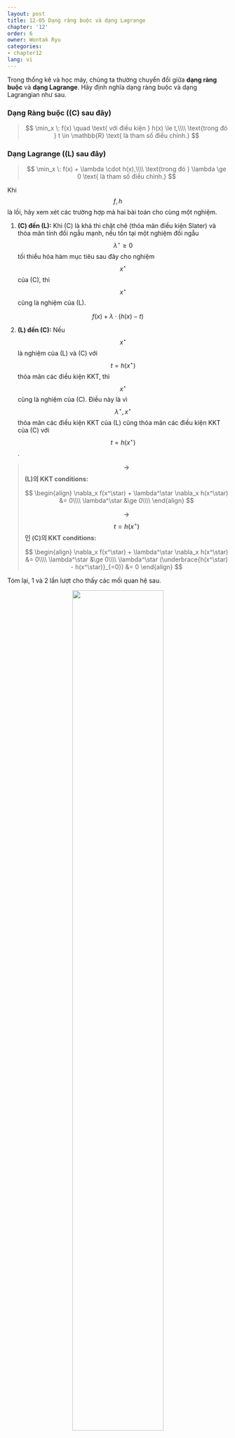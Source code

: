 ```yaml
---
layout: post
title: 12-05 Dạng ràng buộc và dạng Lagrange
chapter: '12'
order: 6
owner: Wontak Ryu
categories:
- chapter12
lang: vi
---
```


<script type="text/x-mathjax-config">
MathJax.Hub.Config({
    displayAlign: "center"
});
</script>

Trong thống kê và học máy, chúng ta thường chuyển đổi giữa **dạng ràng buộc** và **dạng Lagrange**. Hãy định nghĩa dạng ràng buộc và dạng Lagrangian như sau.

### Dạng Ràng buộc ((C) sau đây)
>$$ 
>\min_x \: f(x) \quad \text{ với điều kiện } h(x) \le t,\\\\
>\text{trong đó } t \in \mathbb{R} \text{ là tham số điều chỉnh.}
>$$

### Dạng Lagrange ((L) sau đây)
>$$ 
>\min_x \: f(x) + \lambda \cdot h(x),\\\\
>\text{trong đó } \lambda \ge 0 \text{ là tham số điều chỉnh.}
>$$

Khi $$f, h$$ là lồi, hãy xem xét các trường hợp mà hai bài toán cho cùng một nghiệm.

1. **(C) đến (L):** Khi (C) là khả thi chặt chẽ (thỏa mãn điều kiện Slater) và thỏa mãn tính đối ngẫu mạnh, nếu tồn tại một nghiệm đối ngẫu $$\lambda^\star \ge 0$$ tối thiểu hóa hàm mục tiêu sau đây cho nghiệm $$x^\star$$ của (C), thì $$x^\star$$ cũng là nghiệm của (L). 

$$f(x) + \lambda \cdot (h(x) - t)$$
   
2. **(L) đến (C):** Nếu $$x^\star$$ là nghiệm của (L) và (C) với $$t = h(x^\star)$$ thỏa mãn các điều kiện KKT, thì $$x^\star$$ cũng là nghiệm của (C). Điều này là vì $$\lambda^\star, x^\star$$ thỏa mãn các điều kiện KKT của (L) cũng thỏa mãn các điều kiện KKT của (C) với $$t = h(x^\star)$$.


>**$$\rightarrow$$ (L)의 KKT conditions:**
>
> $$
> \begin{align}
> \nabla_x f(x^\star) + \lambda^\star \nabla_x h(x^\star) &= 0\\\\
> \lambda^\star &\ge 0\\\\
> \end{align}
> $$
>
>
>**$$\rightarrow$$ $$t = h(x^\star)$$인 (C)의 KKT conditions:**
>
> $$
> \begin{align}
> \nabla_x f(x^\star) + \lambda^\star \nabla_x h(x^\star) &= 0\\\\
> \lambda^\star &\ge 0\\\\
> \lambda^\star (\underbrace{h(x^\star) - h(x^\star)}_{=0}) &= 0
> \end{align}
> $$


Tóm lại, 1 và 2 lần lượt cho thấy các mối quan hệ sau.


<figure class="image" style="align: center;">
<p align="center">
 <img src="{{ site.baseurl }}/img/chapter_img/chapter12/conclusion.png" alt="" width="70%" height="70%">
 <figcaption style="text-align: center;">[Fig1] Kết luận [3]</figcaption>
</p>
</figure>


Vậy, trong những hoàn cảnh nào (C) và (L) thể hiện sự tương đương hoàn hảo?<br/>
Ví dụ, khi $$h(x) \ge 0$$ (như chuẩn), $$t = 0$$, và $$\lambda = \infty$$, sự tương đương hoàn hảo được thể hiện. Do các điều kiện đã cho, ràng buộc trong (C) trở thành $$h(x) = 0$$, và bằng cách đặt $$\lambda$$ thành $$\infty$$, (L) cũng áp đặt cùng một ràng buộc ($$h(x) = 0$$). 